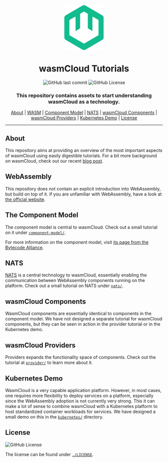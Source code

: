 <div align="center">

<img src="./assets/img/wasmcloud-logo.png" alt="wasmCloud" width="25%">

# wasmCloud Tutorials

![GitHub last commit](https://img.shields.io/github/last-commit/f4z3r/wasmcloud-tutorial)
![GitHub License](https://img.shields.io/github/license/f4z3r/wasmcloud-tutorial)

### This repository contains assets to start understanding wasmCloud as a technology.

[About](#about) | [WASM](#webassembly) | [Component Model](#the-component-model) | [NATS](#nats) |
[wasmCloud Components](#wasmcloud-components) | [wasmCloud Providers](#wasmcloud-providers) |
[Kubernetes Demo](#kubernetes-demo) | [License](#license)

<hr />
</div>

## About

This repository aims at providing an overview of the most important aspects of wasmCloud using
easily digestible tutorials. For a bit more background on wasmCloud, check out our recent [blog
post](https://f4z3r.github.io/beyond-the-pod-webassembly-and-wasmcloud-next-platform-evolution/).

## WebAssembly

This repository does not contain an explicit introduction into WebAssembly, but build on top of it.
If you are unfamiliar with WebAssembly, have a look at
[the official website](https://webassembly.org/).

## The Component Model

The component model is central to wasmCloud. Check out a small tutorial on it under
[`component-model/`](./component-model/).

For more information on the component model, visit
[its page from the Bytecode Alliance](https://component-model.bytecodealliance.org/introduction.html).

## NATS

[NATS](https://nats.io/) is a central technology to wasmCloud, essentially enabling the
communication between WebAssembly components running on the platform. Check out a small tutorial on
NATS under [`nats/`](./nats/).

## wasmCloud Components

WasmCloud components are essentially identical to components in the component model. We have not
designed a separate tutorial for wasmCloud components, but they can be seen in action in the
provider tutorial or in the Kubernetes demo.

## wasmCloud Providers

Providers expands the functionality space of components. Check out the tutorial at
[`provider/`](./provider/) to learn more about it.

## Kubernetes Demo

WasmCloud is a very capable application platform. However, in most cases, one requires more
flexibility to deploy services on a platform, especially since the WebAssembly adoption is not
currently very strong. This it can make a lot of sense to combine wasmCloud with a Kubernetes
platform to host standardized container workloads for services. We have designed a small demo on
this in the [`kubernetes/`](./kubernetes/) directory.

## License

![GitHub License](https://img.shields.io/github/license/f4z3r/wasmcloud-tutorial)

The license can be found under [`./LICENSE`](./LICENSE).
